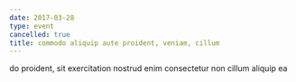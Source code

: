```yaml
---
date: 2017-03-28
type: event
cancelled: true
title: commodo aliquip aute proident, veniam, cillum
---
```

do proident, sit exercitation nostrud enim consectetur non cillum aliquip ea
